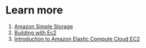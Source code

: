 # Learn more

1. [Amazon Simple Storage](https://explore.skillbuilder.aws/learn/course/internal/view/elearning/161/getting-started-with-amazon-simple-storage-service-amazon-s3)
2. [Building with Ec2](https://explore.skillbuilder.aws/learn/course/internal/view/elearning/12996/build-with-amazon-ec2)
3. [Introduction to Amazon Elastic Compute Cloud EC2](https://explore.skillbuilder.aws/learn/course/internal/view/elearning/49/introduction-to-amazon-elastic-compute-cloud-ec2)

